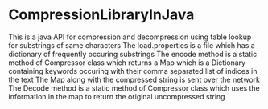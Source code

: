 # CompressionLibraryInJava
This is a java API for compression and decompression using table lookup for substrings of same characters
The load.properties is a file which has a dictionary of frequently occuring substrings
The encode method is a static method of Compressor class which returns a Map which is a Dictionary containing keywords occuring with their comma separated list of indices in the text
The Map along with the compressed string is sent over the network 
The Decode method is a static method of Compressor class which uses the information in the map to return the original uncompressed string
